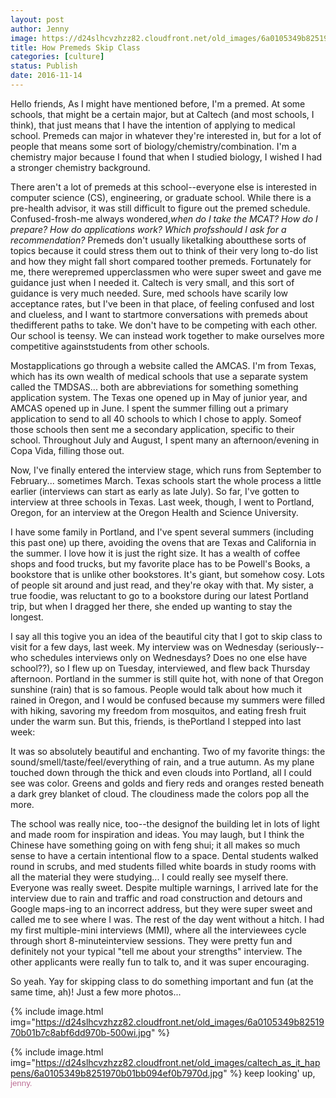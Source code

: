 ```yaml
---
layout: post
author: Jenny
image: https://d24slhcvzhzz82.cloudfront.net/old_images/6a0105349b8251970b01b7c8abf6d9970b-500wi.jpg
title: How Premeds Skip Class
categories: [culture]
status: Publish
date: 2016-11-14
---
```


Hello friends,
As I might have mentioned before, I'm a premed. At some schools, that might be a certain major, but at Caltech (and most schools, I think), that just means that I have the intention of applying to medical school. Premeds can major in whatever they're interested in, but for a lot of people that means some sort of biology/chemistry/combination. I'm a chemistry major because I found that when I studied biology, I wished I had a stronger chemistry background.

There aren't a lot of premeds at this school--everyone else is interested in computer science (CS), engineering, or graduate school. While there is a pre-health advisor, it was still difficult to figure out the premed schedule. Confused-frosh-me always wondered,*when do I take the MCAT? How do I prepare? How do applications work? Which profsshould I ask for a recommendation?*
Premeds don't usually liketalking aboutthese sorts of topics because it could stress them out to think of their very long to-do list and how they might fall short compared toother premeds. Fortunately for me, there werepremed upperclassmen who were super sweet and gave me guidance just when I needed it. Caltech is very small, and this sort of guidance is very much needed. Sure, med schools have scarily low acceptance rates, but I've been in that place, of feeling confused and lost and clueless, and I want to startmore conversations with premeds about thedifferent paths to take. We don't have to be competing with each other. Our school is teensy. We can instead work together to make ourselves more competitive againststudents from other schools.

Mostapplications go through a website called the AMCAS. I'm from Texas, which has its own wealth of medical schools that use a separate system called the TMDSAS... both are abbreviations for something something application system. The Texas one opened up in May of junior year, and AMCAS opened up in June. I spent the summer filling out a primary application to send to all 40 schools to which I chose to apply. Someof those schools then sent me a secondary application, specific to their school. Throughout July and August, I spent many an afternoon/evening in Copa Vida, filling those out.

Now, I've finally entered the interview stage, which runs from September to February... sometimes March. Texas schools start the whole process a little earlier (interviews can start as early as late July). So far, I've gotten to interview at three schools in Texas. Last week, though, I went to Portland, Oregon, for an interview at the Oregon Health and Science University.

I have some family in Portland, and I've spent several summers (including this past one) up there, avoiding the ovens that are Texas and California in the summer. I love how it is just the right size. It has a wealth of coffee shops and food trucks, but my favorite place has to be Powell's Books, a bookstore that is unlike other bookstores. It's giant, but somehow cosy. Lots of people sit around and just read, and they're okay with that. My sister, a true foodie, was reluctant to go to a bookstore during our latest Portland trip, but when I dragged her there, she ended up wanting to stay the longest.

I say all this togive you an idea of the beautiful city that I got to skip class to visit for a few days, last week. My interview was on Wednesday (seriously--who schedules interviews only on Wednesdays? Does no one else have school??), so I flew up on Tuesday, interviewed, and flew back Thursday afternoon. Portland in the summer is still quite hot, with none of that Oregon sunshine (rain) that is so famous. People would talk about how much it rained in Oregon, and I would be confused because my summers were filled with hiking, savoring my freedom from mosquitos, and eating fresh fruit under the warm sun. But this, friends, is thePortland I stepped into last week:

It was so absolutely beautiful and enchanting. Two of my favorite things: the sound/smell/taste/feel/everything of rain, and a true autumn. As my plane touched down through the thick and even clouds into Portland, all I could see was color. Greens and golds and fiery reds and oranges rested beneath a dark grey blanket of cloud. The cloudiness made the colors pop all the more.

The school was really nice, too--the designof the building let in lots of light and made room for inspiration and ideas. You may laugh, but I think the Chinese have something going on with feng shui; it all makes so much sense to have a certain intentional flow to a space. Dental students walked round in scrubs, and med students filled white boards in study rooms with all the material they were studying... I could really see myself there. Everyone was really sweet. Despite multiple warnings, I arrived late for the interview due to rain and traffic and road construction and detours and Google maps-ing to an incorrect address, but they were super sweet and called me to see where I was. The rest of the day went without a hitch. I had my first multiple-mini interviews (MMI), where all the interviewees cycle through short 8-minuteinterview sessions. They were pretty fun and definitely not your typical "tell me about your strengths" interview. The other applicants were really fun to talk to, and it was super encouraging.

So yeah. Yay for skipping class to do something important and fun (at the same time, ah)! Just a few more photos...


{% include image.html img="https://d24slhcvzhzz82.cloudfront.net/old_images/6a0105349b8251970b01b7c8abf6dd970b-500wi.jpg" %}

{% include image.html img="https://d24slhcvzhzz82.cloudfront.net/old_images/caltech_as_it_happens/6a0105349b8251970b01bb094ef0b7970d.jpg" %}
keep looking' up,
<span style="font-family: arial, helvetica, sans-serif; font-size: 10pt; color: #bc6f95;">jenny.

